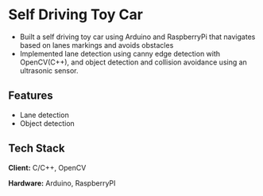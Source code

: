 # Self Driving Toy Car

- Built a self driving toy car using Arduino and RaspberryPi that navigates based on lanes markings and avoids obstacles
- Implemented lane detection using canny edge detection with OpenCV(C++), and object detection and collision avoidance using an ultrasonic sensor.
## Features

- Lane detection
- Object detection


## Tech Stack

**Client:** C/C++, OpenCV

**Hardware:** Arduino, RaspberryPI 
